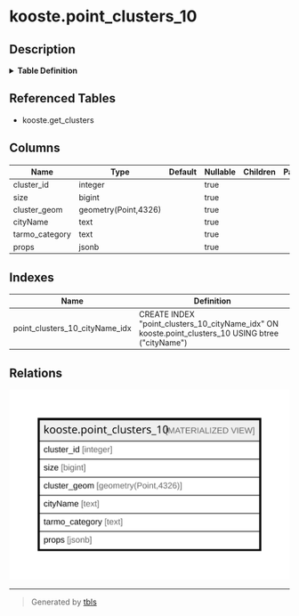 # kooste.point_clusters_10

## Description

<details>
<summary><strong>Table Definition</strong></summary>

```sql
CREATE MATERIALIZED VIEW point_clusters_10 AS (
 SELECT get_clusters.cluster_id,
    get_clusters.size,
    (st_setsrid(get_clusters.cluster_geom, 4326))::geometry(Point,4326) AS cluster_geom,
    get_clusters."cityName",
    get_clusters.tarmo_category,
    get_clusters.props
   FROM kooste.get_clusters((0.025)::double precision) get_clusters(cluster_id, size, cluster_geom, "cityName", tarmo_category, props)
)
```

</details>

## Referenced Tables

- kooste.get_clusters

## Columns

| Name | Type | Default | Nullable | Children | Parents | Comment |
| ---- | ---- | ------- | -------- | -------- | ------- | ------- |
| cluster_id | integer |  | true |  |  |  |
| size | bigint |  | true |  |  |  |
| cluster_geom | geometry(Point,4326) |  | true |  |  |  |
| cityName | text |  | true |  |  |  |
| tarmo_category | text |  | true |  |  |  |
| props | jsonb |  | true |  |  |  |

## Indexes

| Name | Definition |
| ---- | ---------- |
| point_clusters_10_cityName_idx | CREATE INDEX "point_clusters_10_cityName_idx" ON kooste.point_clusters_10 USING btree ("cityName") |

## Relations

![er](kooste.point_clusters_10.svg)

---

> Generated by [tbls](https://github.com/k1LoW/tbls)
